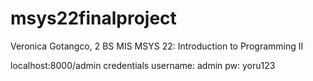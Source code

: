 # msys22finalproject

Veronica Gotangco, 2 BS MIS
MSYS 22: Introduction to Programming II

localhost:8000/admin credentials
username: admin
pw: yoru123
